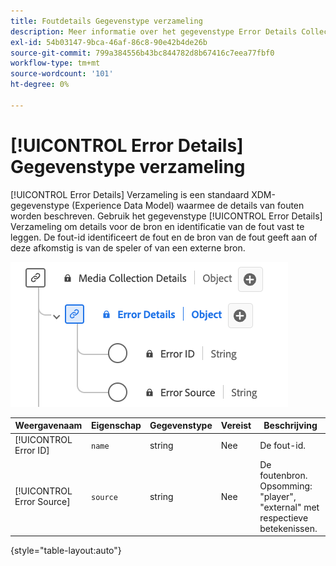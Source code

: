 ```yaml
---
title: Foutdetails Gegevenstype verzameling
description: Meer informatie over het gegevenstype Error Details Collection Data Model (XDM).
exl-id: 54b03147-9bca-46af-86c8-90e42b4de26b
source-git-commit: 799a384556b43bc844782d8b67416c7eea77fbf0
workflow-type: tm+mt
source-wordcount: '101'
ht-degree: 0%

---
```


# [!UICONTROL Error Details] Gegevenstype verzameling

[!UICONTROL Error Details] Verzameling is een standaard XDM-gegevenstype (Experience Data Model) waarmee de details van fouten worden beschreven. Gebruik het gegevenstype [!UICONTROL Error Details] Verzameling om details voor de bron en identificatie van de fout vast te leggen. De fout-id identificeert de fout en de bron van de fout geeft aan of deze afkomstig is van de speler of van een externe bron.

![ A diagram van het gegevenstype van de Informatie van de Details van de Fout.](../images/data-types/error-details-collection.png)

| Weergavenaam | Eigenschap | Gegevenstype | Vereist | Beschrijving |
|----------------------------|--------------|-----------|----------|-----------------------------------------------|
| [!UICONTROL Error ID] | `name` | string | Nee | De fout-id. |
| [!UICONTROL Error Source] | `source` | string | Nee | De foutenbron. Opsomming: &quot;player&quot;, &quot;external&quot; met respectieve betekenissen. |

{style="table-layout:auto"}

